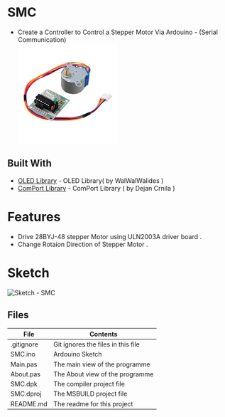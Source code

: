 # SMC
- Create a Controller to Control a Stepper Motor Via Ardouino - (Serial Communication)                     
![](SMC.jpg) 


## Built With

* [OLED Library](https://github.com/walwalwalides/Delphi-Component/tree/master/OLED%20Library) - OLED Library( by WalWalWalides )
* [ComPort Library](https://sourceforge.net/projects/comport/files/comport/) - ComPort Library ( by Dejan Crnila )

# Features  

- Drive 28BYJ-48 stepper Motor using ULN2003A driver board .
- Change Rotaion Direction of Stepper Motor .

# Sketch
![Sketch](https://github.com/walwalwalides/Delphi-Collection-Arduino/tree/master/STEPPER_MOTOR_CONTROLLER/Ardouino%20Sketch) - SMC


## Files

| File | Contents | 
| --- | --- |
| .gitignore | Git ignores the files in this file |
| SMC.ino  |Ardouino Sketch|
| Main.pas | The main view of the programme |
| About.pas | The About view of the programme |
| SMC.dpk | The compiler project file |
| SMC.dproj | The MSBUILD project file |
| README.md | The readme for this project |
